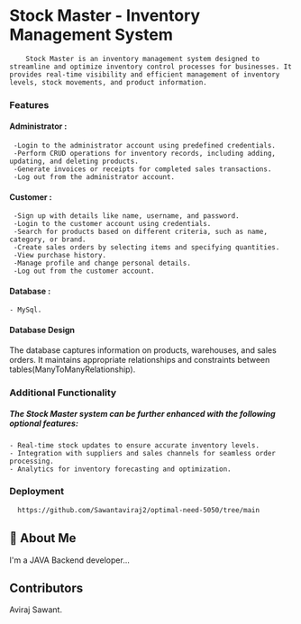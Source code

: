 # Stock Master - Inventory Management System

        Stock Master is an inventory management system designed to streamline and optimize inventory control processes for businesses. It provides real-time visibility and efficient management of inventory levels, stock movements, and product information.


### Features

#### Administrator : 

     -Login to the administrator account using predefined credentials.
     -Perform CRUD operations for inventory records, including adding, updating, and deleting products.
     -Generate invoices or receipts for completed sales transactions.
     -Log out from the administrator account.

#### Customer : 

     -Sign up with details like name, username, and password.
     -Login to the customer account using credentials.
     -Search for products based on different criteria, such as name, category, or brand.
     -Create sales orders by selecting items and specifying quantities.
     -View purchase history.
     -Manage profile and change personal details.
     -Log out from the customer account.

#### Database :
    - MySql. 


#### Database Design
The database captures information on products, warehouses, and sales orders. It maintains appropriate relationships and constraints between tables(ManyToManyRelationship).



### Additional Functionality
##### The Stock Master system can be further enhanced with the following optional features:

    - Real-time stock updates to ensure accurate inventory levels.
    - Integration with suppliers and sales channels for seamless order processing.
    - Analytics for inventory forecasting and optimization.
### Deployment



```bash
  https://github.com/Sawantaviraj2/optimal-need-5050/tree/main
```


## 🚀 About Me
I'm a JAVA Backend developer...


## Contributors
Aviraj Sawant.
